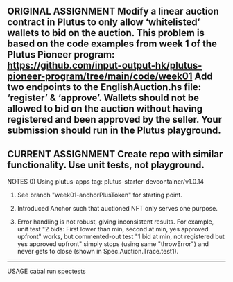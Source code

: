 ORIGINAL ASSIGNMENT
Modify a linear auction contract in Plutus to only allow ‘whitelisted’ wallets to bid on the auction.
This problem is based on the code examples from week 1 of the Plutus Pioneer program:
https://github.com/input-output-hk/plutus-pioneer-program/tree/main/code/week01
Add two endpoints to the EnglishAuction.hs file: ‘register’ & ‘approve’. Wallets should not be allowed to bid
on the auction without having registered and been approved by the seller.
Your submission should run in the Plutus playground.
---

CURRENT ASSIGNMENT
Create repo with similar functionality.  Use unit tests, not playground.
---

NOTES
0) Using plutus-apps tag: plutus-starter-devcontainer/v1.0.14

1) See branch "week01-anchorPlusToken" for starting point.

2) Introduced Anchor such that auctioned NFT only serves one purpose. 

3) Error handling is not robust, giving inconsistent results. For example, unit test "2 bids: First lower than min, second at min, yes approved upfront" works, but commented-out test "1 bid at min, not registered but yes approved upfront" simply stops (using same "throwError") and never gets to close (shown in Spec.Auction.Trace.test1).
---

USAGE
cabal run spectests
